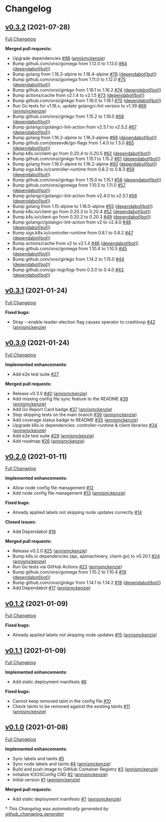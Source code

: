 # Changelog

## [v0.3.2](https://github.com/annismckenzie/k3os-config-operator/tree/v0.3.2) (2021-07-28)

[Full Changelog](https://github.com/annismckenzie/k3os-config-operator/compare/v0.3.1...v0.3.2)

**Merged pull requests:**

- Upgrade dependencies [\#98](https://github.com/annismckenzie/k3os-config-operator/pull/98) ([annismckenzie](https://github.com/annismckenzie))
- Bump github.com/onsi/gomega from 1.12.0 to 1.13.0 [\#84](https://github.com/annismckenzie/k3os-config-operator/pull/84) ([dependabot[bot]](https://github.com/apps/dependabot))
- Bump golang from 1.16.3-alpine to 1.16.4-alpine [\#76](https://github.com/annismckenzie/k3os-config-operator/pull/76) ([dependabot[bot]](https://github.com/apps/dependabot))
- Bump github.com/onsi/gomega from 1.11.0 to 1.12.0 [\#75](https://github.com/annismckenzie/k3os-config-operator/pull/75) ([dependabot[bot]](https://github.com/apps/dependabot))
- Bump github.com/onsi/ginkgo from 1.16.1 to 1.16.2 [\#74](https://github.com/annismckenzie/k3os-config-operator/pull/74) ([dependabot[bot]](https://github.com/apps/dependabot))
- Bump actions/cache from v2.1.4 to v2.1.5 [\#73](https://github.com/annismckenzie/k3os-config-operator/pull/73) ([dependabot[bot]](https://github.com/apps/dependabot))
- Bump github.com/onsi/ginkgo from 1.16.0 to 1.16.1 [\#70](https://github.com/annismckenzie/k3os-config-operator/pull/70) ([dependabot[bot]](https://github.com/apps/dependabot))
- Run Go tests for v1.16.x, update golangci-lint version to v1.39 [\#69](https://github.com/annismckenzie/k3os-config-operator/pull/69) ([annismckenzie](https://github.com/annismckenzie))
- Bump github.com/onsi/ginkgo from 1.15.2 to 1.16.0 [\#68](https://github.com/annismckenzie/k3os-config-operator/pull/68) ([dependabot[bot]](https://github.com/apps/dependabot))
- Bump golangci/golangci-lint-action from v2.5.1 to v2.5.2 [\#67](https://github.com/annismckenzie/k3os-config-operator/pull/67) ([dependabot[bot]](https://github.com/apps/dependabot))
- Bump golang from 1.16.2-alpine to 1.16.3-alpine [\#66](https://github.com/annismckenzie/k3os-config-operator/pull/66) ([dependabot[bot]](https://github.com/apps/dependabot))
- Bump github.com/jessevdk/go-flags from 1.4.0 to 1.5.0 [\#65](https://github.com/annismckenzie/k3os-config-operator/pull/65) ([dependabot[bot]](https://github.com/apps/dependabot))
- Bump k8s.io/client-go from 0.20.4 to 0.20.5 [\#62](https://github.com/annismckenzie/k3os-config-operator/pull/62) ([dependabot[bot]](https://github.com/apps/dependabot))
- Bump github.com/onsi/ginkgo from 1.15.1 to 1.15.2 [\#61](https://github.com/annismckenzie/k3os-config-operator/pull/61) ([dependabot[bot]](https://github.com/apps/dependabot))
- Bump golang from 1.16.0-alpine to 1.16.2-alpine [\#60](https://github.com/annismckenzie/k3os-config-operator/pull/60) ([dependabot[bot]](https://github.com/apps/dependabot))
- Bump sigs.k8s.io/controller-runtime from 0.8.2 to 0.8.3 [\#59](https://github.com/annismckenzie/k3os-config-operator/pull/59) ([dependabot[bot]](https://github.com/apps/dependabot))
- Bump github.com/onsi/ginkgo from 1.15.0 to 1.15.1 [\#58](https://github.com/annismckenzie/k3os-config-operator/pull/58) ([dependabot[bot]](https://github.com/apps/dependabot))
- Bump github.com/onsi/gomega from 1.10.5 to 1.11.0 [\#57](https://github.com/annismckenzie/k3os-config-operator/pull/57) ([dependabot[bot]](https://github.com/apps/dependabot))
- Bump golangci/golangci-lint-action from v2.4.0 to v2.5.1 [\#56](https://github.com/annismckenzie/k3os-config-operator/pull/56) ([dependabot[bot]](https://github.com/apps/dependabot))
- Bump golang from 1.15-alpine to 1.16.0-alpine [\#55](https://github.com/annismckenzie/k3os-config-operator/pull/55) ([dependabot[bot]](https://github.com/apps/dependabot))
- Bump k8s.io/client-go from 0.20.3 to 0.20.4 [\#52](https://github.com/annismckenzie/k3os-config-operator/pull/52) ([dependabot[bot]](https://github.com/apps/dependabot))
- Bump k8s.io/client-go from 0.20.2 to 0.20.3 [\#49](https://github.com/annismckenzie/k3os-config-operator/pull/49) ([dependabot[bot]](https://github.com/apps/dependabot))
- Bump golangci/golangci-lint-action from v2 to v2.4.0 [\#48](https://github.com/annismckenzie/k3os-config-operator/pull/48) ([dependabot[bot]](https://github.com/apps/dependabot))
- Bump sigs.k8s.io/controller-runtime from 0.8.1 to 0.8.2 [\#47](https://github.com/annismckenzie/k3os-config-operator/pull/47) ([dependabot[bot]](https://github.com/apps/dependabot))
- Bump actions/cache from v2 to v2.1.4 [\#46](https://github.com/annismckenzie/k3os-config-operator/pull/46) ([dependabot[bot]](https://github.com/apps/dependabot))
- Bump github.com/onsi/gomega from 1.10.4 to 1.10.5 [\#45](https://github.com/annismckenzie/k3os-config-operator/pull/45) ([dependabot[bot]](https://github.com/apps/dependabot))
- Bump github.com/onsi/ginkgo from 1.14.2 to 1.15.0 [\#44](https://github.com/annismckenzie/k3os-config-operator/pull/44) ([dependabot[bot]](https://github.com/apps/dependabot))
- Bump github.com/go-logr/logr from 0.3.0 to 0.4.0 [\#43](https://github.com/annismckenzie/k3os-config-operator/pull/43) ([dependabot[bot]](https://github.com/apps/dependabot))

## [v0.3.1](https://github.com/annismckenzie/k3os-config-operator/tree/v0.3.1) (2021-01-24)

[Full Changelog](https://github.com/annismckenzie/k3os-config-operator/compare/v0.3.0...v0.3.1)

**Fixed bugs:**

- Stray --enable-leader-election flag causes operator to crashloop [\#42](https://github.com/annismckenzie/k3os-config-operator/pull/42) ([annismckenzie](https://github.com/annismckenzie))

## [v0.3.0](https://github.com/annismckenzie/k3os-config-operator/tree/v0.3.0) (2021-01-24)

[Full Changelog](https://github.com/annismckenzie/k3os-config-operator/compare/v0.2.0...v0.3.0)

**Implemented enhancements:**

- Add e2e test suite [\#27](https://github.com/annismckenzie/k3os-config-operator/issues/27)

**Merged pull requests:**

- Release v0.3.0 [\#40](https://github.com/annismckenzie/k3os-config-operator/pull/40) ([annismckenzie](https://github.com/annismckenzie))
- Add missing config file sync feature to the README [\#39](https://github.com/annismckenzie/k3os-config-operator/pull/39) ([annismckenzie](https://github.com/annismckenzie))
- Add Go Report Card badge [\#37](https://github.com/annismckenzie/k3os-config-operator/pull/37) ([annismckenzie](https://github.com/annismckenzie))
- Stop skipping tests on the main branch [\#36](https://github.com/annismckenzie/k3os-config-operator/pull/36) ([annismckenzie](https://github.com/annismckenzie))
- Add coverage status badge to README [\#35](https://github.com/annismckenzie/k3os-config-operator/pull/35) ([annismckenzie](https://github.com/annismckenzie))
- Upgrade k8s.io dependencies: controller-runtime & client libraries [\#34](https://github.com/annismckenzie/k3os-config-operator/pull/34) ([annismckenzie](https://github.com/annismckenzie))
- Add e2e test suite [\#29](https://github.com/annismckenzie/k3os-config-operator/pull/29) ([annismckenzie](https://github.com/annismckenzie))
- Add roadmap [\#26](https://github.com/annismckenzie/k3os-config-operator/pull/26) ([annismckenzie](https://github.com/annismckenzie))

## [v0.2.0](https://github.com/annismckenzie/k3os-config-operator/tree/v0.2.0) (2021-01-11)

[Full Changelog](https://github.com/annismckenzie/k3os-config-operator/compare/v0.1.2...v0.2.0)

**Implemented enhancements:**

- Allow node config file management [\#12](https://github.com/annismckenzie/k3os-config-operator/issues/12)
- Add node config file management [\#13](https://github.com/annismckenzie/k3os-config-operator/pull/13) ([annismckenzie](https://github.com/annismckenzie))

**Fixed bugs:**

- Already applied labels not skipping node updates correctly [\#14](https://github.com/annismckenzie/k3os-config-operator/issues/14)

**Closed issues:**

- Add Dependabot [\#16](https://github.com/annismckenzie/k3os-config-operator/issues/16)

**Merged pull requests:**

- Release v0.2.0 [\#25](https://github.com/annismckenzie/k3os-config-operator/pull/25) ([annismckenzie](https://github.com/annismckenzie))
- Bump k8s.io dependencies \(api, apimachinery, client-go\) to v0.20.1 [\#24](https://github.com/annismckenzie/k3os-config-operator/pull/24) ([annismckenzie](https://github.com/annismckenzie))
- Run Go tests via GitHub Actions [\#23](https://github.com/annismckenzie/k3os-config-operator/pull/23) ([annismckenzie](https://github.com/annismckenzie))
- Bump github.com/onsi/gomega from 1.10.2 to 1.10.4 [\#19](https://github.com/annismckenzie/k3os-config-operator/pull/19) ([dependabot[bot]](https://github.com/apps/dependabot))
- Bump github.com/onsi/ginkgo from 1.14.1 to 1.14.2 [\#18](https://github.com/annismckenzie/k3os-config-operator/pull/18) ([dependabot[bot]](https://github.com/apps/dependabot))
- Add Dependabot [\#17](https://github.com/annismckenzie/k3os-config-operator/pull/17) ([annismckenzie](https://github.com/annismckenzie))

## [v0.1.2](https://github.com/annismckenzie/k3os-config-operator/tree/v0.1.2) (2021-01-09)

[Full Changelog](https://github.com/annismckenzie/k3os-config-operator/compare/v0.1.1...v0.1.2)

**Fixed bugs:**

- Already applied labels not skipping node updates [\#15](https://github.com/annismckenzie/k3os-config-operator/pull/15) ([annismckenzie](https://github.com/annismckenzie))

## [v0.1.1](https://github.com/annismckenzie/k3os-config-operator/tree/v0.1.1) (2021-01-09)

[Full Changelog](https://github.com/annismckenzie/k3os-config-operator/compare/v0.1.0...v0.1.1)

**Implemented enhancements:**

- Add static deployment manifests [\#6](https://github.com/annismckenzie/k3os-config-operator/issues/6)

**Fixed bugs:**

- Cannot keep removed taint in the config file [\#10](https://github.com/annismckenzie/k3os-config-operator/issues/10)
- Check taints to be removed against the existing taints [\#11](https://github.com/annismckenzie/k3os-config-operator/pull/11) ([annismckenzie](https://github.com/annismckenzie))

## [v0.1.0](https://github.com/annismckenzie/k3os-config-operator/tree/v0.1.0) (2021-01-08)

[Full Changelog](https://github.com/annismckenzie/k3os-config-operator/compare/e4411aef5386a04f2fb2821bce8ec2ef822c667c...v0.1.0)

**Implemented enhancements:**

- Sync labels and taints [\#5](https://github.com/annismckenzie/k3os-config-operator/issues/5)
- Sync node labels and taints [\#4](https://github.com/annismckenzie/k3os-config-operator/pull/4) ([annismckenzie](https://github.com/annismckenzie))
- Build and push image to GitHub Container Registry [\#3](https://github.com/annismckenzie/k3os-config-operator/pull/3) ([annismckenzie](https://github.com/annismckenzie))
- Initialize K3OSConfig CRD [\#2](https://github.com/annismckenzie/k3os-config-operator/pull/2) ([annismckenzie](https://github.com/annismckenzie))
- Initial version [\#1](https://github.com/annismckenzie/k3os-config-operator/pull/1) ([annismckenzie](https://github.com/annismckenzie))

**Merged pull requests:**

- Add static deployment manifests [\#7](https://github.com/annismckenzie/k3os-config-operator/pull/7) ([annismckenzie](https://github.com/annismckenzie))



\* *This Changelog was automatically generated by [github_changelog_generator](https://github.com/github-changelog-generator/github-changelog-generator)*
